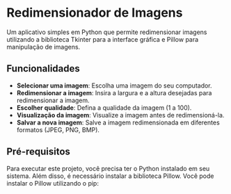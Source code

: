 # Redimensionador de Imagens

Um aplicativo simples em Python que permite redimensionar imagens utilizando a biblioteca Tkinter para a interface gráfica e Pillow para manipulação de imagens.

## Funcionalidades

- **Selecionar uma imagem**: Escolha uma imagem do seu computador.
- **Redimensionar a imagem**: Insira a largura e a altura desejadas para redimensionar a imagem.
- **Escolher qualidade**: Defina a qualidade da imagem (1 a 100).
- **Visualização da imagem**: Visualize a imagem antes de redimensioná-la.
- **Salvar a nova imagem**: Salve a imagem redimensionada em diferentes formatos (JPEG, PNG, BMP).

## Pré-requisitos

Para executar este projeto, você precisa ter o Python instalado em seu sistema. Além disso, é necessário instalar a biblioteca Pillow. Você pode instalar o Pillow utilizando o pip:
